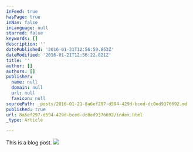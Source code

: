 ```yaml
---
inFeed: true
hasPage: true
inNav: false
inLanguage: null
starred: false
keywords: []
description: ''
datePublished: '2016-01-21T12:56:59.853Z'
dateModified: '2016-01-21T12:56:22.821Z'
title: ''
author: []
authors: []
publisher:
  name: null
  domain: null
  url: null
  favicon: null
sourcePath: _posts/2016-01-21-8a6ef297-d594-429d-bced-dc0ed9376692.md
published: true
url: 8a6ef297-d594-429d-bced-dc0ed9376692/index.html
_type: Article

---
```

This is a blog post.
![](https://the-grid-user-content.s3-us-west-2.amazonaws.com/f90a4d25-c1e4-43f4-95d0-14e91648d7e2.JPG)